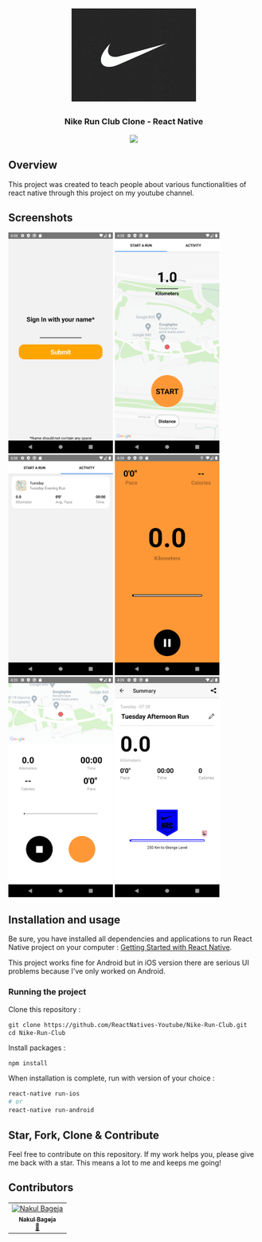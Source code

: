 <h1 align="center">
<img
		width="250"
		alt="Nike Run Club Clone Clone - React Native"
		src="https://github.com/ReactNatives-Youtube/Nike-Run-Club/blob/master/preview/NRC-Logo.gif">
</h1>
<h3 align="center">
	Nike Run Club Clone - React Native
</h3>


<p align="center">
	<img src="https://github.com/ReactNatives-Youtube/Nike-Run-Club/blob/master/preview/NRC-preview.gif" width="300">
</p>


## Overview

This project was created to teach people about various functionalities of react native through this project on my youtube channel.


## Screenshots

<img
		width="210"
		alt="Capture 1"
		src="https://github.com/ReactNatives-Youtube/Nike-Run-Club/blob/master/preview/capture1.png">
<img
		width="210"
		alt="Capture 2"
		src="https://github.com/ReactNatives-Youtube/Nike-Run-Club/blob/master/preview/capture2.png">
<img
		width="210"
		alt="Capture 3"
		src="https://github.com/ReactNatives-Youtube/Nike-Run-Club/blob/master/preview/capture3.png">
<img
		width="210"
		alt="Capture 4"
		src="https://github.com/ReactNatives-Youtube/Nike-Run-Club/blob/master/preview/capture4.png">
<img
		width="210"
		alt="Capture 5"
		src="https://github.com/ReactNatives-Youtube/Nike-Run-Club/blob/master/preview/capture5.png">
        <img
		width="210"
		alt="Capture 6"
		src="https://github.com/ReactNatives-Youtube/Nike-Run-Club/blob/master/preview/capture6.png">

## Installation and usage

Be sure, you have installed all dependencies and applications to run React Native project on your computer : [Getting Started with React Native](https://facebook.github.io/react-native/docs/getting-started).

This project works fine for Android but in iOS version there are serious UI problems because I've only worked on Android.


### Running the project

Clone this repository :

```
git clone https://github.com/ReactNatives-Youtube/Nike-Run-Club.git
cd Nike-Run-Club
```

Install packages :

```
npm install
```

When installation is complete, run with version of your choice :

```bash
react-native run-ios
# or
react-native run-android
```

## Star, Fork, Clone & Contribute

Feel free to contribute on this repository. If my work helps you, please give me back with a star. This means a lot to me and keeps me going!

## Contributors

<!-- ALL-CONTRIBUTORS-LIST:START - Do not remove or modify this section -->
<!-- prettier-ignore -->
<table>
  <tr>
<td align="center"><a href="https://github.com/nakulBageja"><img src="https://avatars.githubusercontent.com/u/39912882?s=400&u=c6ace90e4832f3744257c2ce06fca52813d0ffa9&v=4" width="100px;" alt="Nakul Bageja"/><br /><sub><b>Nakul Bageja</b></sub></a><br /><a href="(https://github.com/nakulBageja)" title="Answering Questions">💬</a></td>

  </tr>
</table>

<!-- ALL-CONTRIBUTORS-LIST:END -->